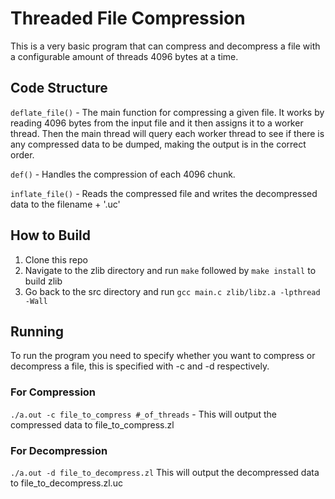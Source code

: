 # Threaded File Compression

This is a very basic program that can compress and decompress a file with a configurable amount of threads 4096 bytes at a time. 

## Code Structure
`deflate_file()` - The main function for compressing a given file.  It works by reading 4096 bytes from the input file and it then assigns it to a worker thread.  Then the main thread will query each worker thread to see if there is any compressed data to be dumped, making the output is in the correct order.

`def()` - Handles the compression of each 4096 chunk.

`inflate_file()` - Reads the compressed file and writes the decompressed data to the filename + '.uc'

## How to Build
1. Clone this repo
2. Navigate to the zlib directory and run `make` followed by `make install` to build zlib
3. Go back to the src directory and run `gcc main.c zlib/libz.a -lpthread -Wall`

## Running
To run the program you need to specify whether you want to compress or decompress a file, this is specified with -c and -d respectively.

### For Compression
`./a.out -c file_to_compress #_of_threads` - This will output the compressed data to file_to_compress.zl

### For Decompression
`./a.out -d file_to_decompress.zl` This will output the decompressed data to file_to_decompress.zl.uc
